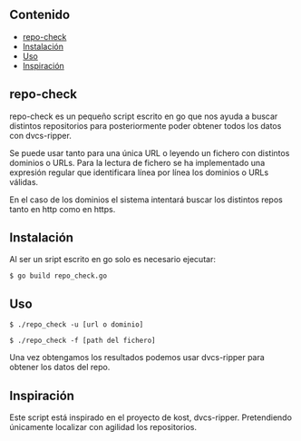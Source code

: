

## Contenido
* [repo-check](#repo-check)
* [Instalación](#instalacion)
* [Uso](#uso)
* [Inspiración](#inspiracion)

## repo-check
repo-check es un pequeño script escrito en go que nos ayuda a buscar distintos repositorios para posteriormente poder obtener todos los datos con dvcs-ripper.

Se puede usar tanto para una única URL o leyendo un fichero con distintos dominios o URLs. Para la lectura de fichero se ha implementado una expresión regular que identificara línea por línea los dominios o URLs válidas.

En el caso de los dominios el sistema intentará buscar los distintos repos tanto en http como en https.

## Instalación
Al ser un sript escrito en go solo es necesario ejecutar:
```
$ go build repo_check.go
```

## Uso
```
$ ./repo_check -u [url o dominio]
```


```
$ ./repo_check -f [path del fichero]
```

Una vez obtengamos los resultados podemos usar dvcs-ripper para obtener los datos del repo.


## Inspiración
Este script está inspirado en el proyecto de kost, dvcs-ripper. Pretendiendo únicamente localizar con agilidad los repositorios.
